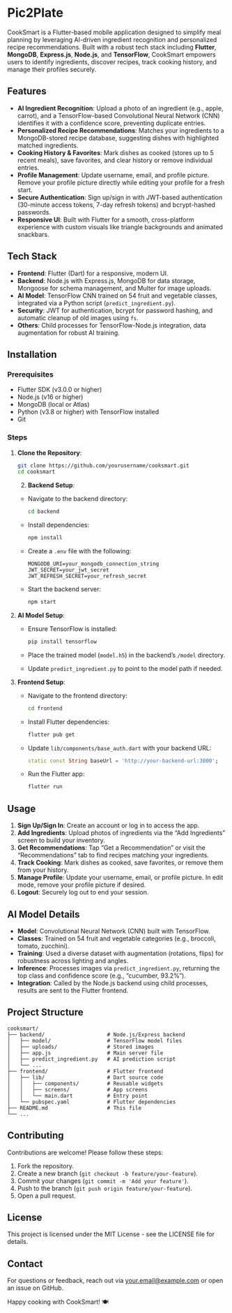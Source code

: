 # Pic2Plate

CookSmart is a Flutter-based mobile application designed to simplify meal planning by leveraging AI-driven ingredient recognition and personalized recipe recommendations. Built with a robust tech stack including **Flutter**, **MongoDB**, **Express.js**, **Node.js**, and **TensorFlow**, CookSmart empowers users to identify ingredients, discover recipes, track cooking history, and manage their profiles securely.

## Features

- **AI Ingredient Recognition**: Upload a photo of an ingredient (e.g., apple, carrot), and a TensorFlow-based Convolutional Neural Network (CNN) identifies it with a confidence score, preventing duplicate entries.
- **Personalized Recipe Recommendations**: Matches your ingredients to a MongoDB-stored recipe database, suggesting dishes with highlighted matched ingredients.
- **Cooking History & Favorites**: Mark dishes as cooked (stores up to 5 recent meals), save favorites, and clear history or remove individual entries.
- **Profile Management**: Update username, email, and profile picture. Remove your profile picture directly while editing your profile for a fresh start.
- **Secure Authentication**: Sign up/sign in with JWT-based authentication (30-minute access tokens, 7-day refresh tokens) and bcrypt-hashed passwords.
- **Responsive UI**: Built with Flutter for a smooth, cross-platform experience with custom visuals like triangle backgrounds and animated snackbars.

## Tech Stack

- **Frontend**: Flutter (Dart) for a responsive, modern UI.
- **Backend**: Node.js with Express.js, MongoDB for data storage, Mongoose for schema management, and Multer for image uploads.
- **AI Model**: TensorFlow CNN trained on 54 fruit and vegetable classes, integrated via a Python script (`predict_ingredient.py`).
- **Security**: JWT for authentication, bcrypt for password hashing, and automatic cleanup of old images using `fs`.
- **Others**: Child processes for TensorFlow-Node.js integration, data augmentation for robust AI training.

## Installation

### Prerequisites

- Flutter SDK (v3.0.0 or higher)
- Node.js (v16 or higher)
- MongoDB (local or Atlas)
- Python (v3.8 or higher) with TensorFlow installed
- Git

### Steps

1. **Clone the Repository**:

   ```bash
   git clone https://github.com/yourusername/cooksmart.git
   cd cooksmart
   ```


   2. **Backend Setup**:

   - Navigate to the backend directory:

     ```bash
     cd backend
     ```
   - Install dependencies:

     ```bash
     npm install
     ```
   - Create a `.env` file with the following:

     ```env
     MONGODB_URI=your_mongodb_connection_string
     JWT_SECRET=your_jwt_secret
     JWT_REFRESH_SECRET=your_refresh_secret
     ```
   - Start the backend server:

     ```bash
     npm start
     ```

3. **AI Model Setup**:

   - Ensure TensorFlow is installed:

     ```bash
     pip install tensorflow
     ```
   - Place the trained model (`model.h5`) in the backend’s `/model` directory.
   - Update `predict_ingredient.py` to point to the model path if needed.

4. **Frontend Setup**:

   - Navigate to the frontend directory:

     ```bash
     cd frontend
     ```
   - Install Flutter dependencies:

     ```bash
     flutter pub get
     ```
   - Update `lib/components/base_auth.dart` with your backend URL:

     ```dart
     static const String baseUrl = 'http://your-backend-url:3000';
     ```
   - Run the Flutter app:

     ```bash
     flutter run
     ```
## Usage

1. **Sign Up/Sign In**: Create an account or log in to access the app.
2. **Add Ingredients**: Upload photos of ingredients via the “Add Ingredients” screen to build your inventory.
3. **Get Recommendations**: Tap “Get a Recommendation” or visit the “Recommendations” tab to find recipes matching your ingredients.
4. **Track Cooking**: Mark dishes as cooked, save favorites, or remove them from your history.
5. **Manage Profile**: Update your username, email, or profile picture. In edit mode, remove your profile picture if desired.
6. **Logout**: Securely log out to end your session.

## AI Model Details

- **Model**: Convolutional Neural Network (CNN) built with TensorFlow.
- **Classes**: Trained on 54 fruit and vegetable categories (e.g., broccoli, tomato, zucchini).
- **Training**: Used a diverse dataset with augmentation (rotations, flips) for robustness across lighting and angles.
- **Inference**: Processes images via `predict_ingredient.py`, returning the top class and confidence score (e.g., “cucumber, 93.2%”).
- **Integration**: Called by the Node.js backend using child processes, results are sent to the Flutter frontend.

## Project Structure

```
cooksmart/
├── backend/                    # Node.js/Express backend
│   ├── model/                  # TensorFlow model files
│   ├── uploads/                # Stored images
│   ├── app.js                  # Main server file
│   ├── predict_ingredient.py   # AI prediction script
│   └── ...
├── frontend/                   # Flutter frontend
│   ├── lib/                    # Dart source code
│   │   ├── components/         # Reusable widgets
│   │   ├── screens/            # App screens
│   │   └── main.dart           # Entry point
│   └── pubspec.yaml            # Flutter dependencies
├── README.md                   # This file
└── ...
```

## Contributing

Contributions are welcome! Please follow these steps:

1. Fork the repository.
2. Create a new branch (`git checkout -b feature/your-feature`).
3. Commit your changes (`git commit -m 'Add your feature'`).
4. Push to the branch (`git push origin feature/your-feature`).
5. Open a pull request.

## License

This project is licensed under the MIT License - see the LICENSE file for details.

## Contact

For questions or feedback, reach out via your.email@example.com or open an issue on GitHub.

Happy cooking with CookSmart! 🍽️


